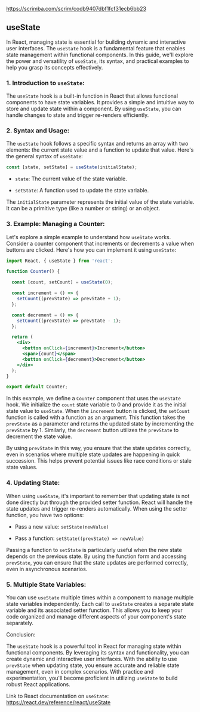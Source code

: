 https://scrimba.com/scrim/codb9407dbf1fcf31ecb6bb23

## useState

In React, managing state is essential for building dynamic and interactive user interfaces. The `useState` hook is a fundamental feature that enables state management within functional components. In this guide, we'll explore the power and versatility of `useState`, its syntax, and practical examples to help you grasp its concepts effectively.

### 1. Introduction to `useState`:

The `useState` hook is a built-in function in React that allows functional components to have state variables. It provides a simple and intuitive way to store and update state within a component. By using `useState`, you can handle changes to state and trigger re-renders efficiently.

### 2. Syntax and Usage:

The `useState` hook follows a specific syntax and returns an array with two elements: the current state value and a function to update that value. Here's the general syntax of `useState`:

```jsx
const [state, setState] = useState(initialState);
```

- `state`: The current value of the state variable.

- `setState`: A function used to update the state variable.

The `initialState` parameter represents the initial value of the state variable. It can be a primitive type (like a number or string) or an object.

### 3. Example: Managing a Counter:

Let's explore a simple example to understand how `useState` works. Consider a counter component that increments or decrements a value when buttons are clicked. Here's how you can implement it using `useState`:

```jsx
import React, { useState } from 'react';

function Counter() {

  const [count, setCount] = useState(0);

  const increment = () => {
    setCount((prevState) => prevState + 1);
  };

  const decrement = () => {
    setCount((prevState) => prevState - 1);
  };

  return (
    <div>
      <button onClick={increment}>Increment</button>
      <span>{count}</span>
      <button onClick={decrement}>Decrement</button>
    </div>
  );
}

export default Counter;
```

In this example, we define a `Counter` component that uses the `useState` hook. We initialize the `count` state variable to 0 and provide it as the initial state value to `useState`. When the `increment` button is clicked, the `setCount` function is called with a function as an argument. This function takes the `prevState` as a parameter and returns the updated state by incrementing the `prevState` by 1. Similarly, the `decrement` button utilizes the `prevState` to decrement the state value.

By using `prevState` in this way, you ensure that the state updates correctly, even in scenarios where multiple state updates are happening in quick succession. This helps prevent potential issues like race conditions or stale state values.

### 4. Updating State:

When using `useState`, it's important to remember that updating state is not done directly but through the provided setter function. React will handle the state updates and trigger re-renders automatically. When using the setter function, you have two options:

- Pass a new value: `setState(newValue)`

- Pass a function: `setState((prevState) => newValue)`

Passing a function to `setState` is particularly useful when the new state depends on the previous state. By using the function form and accessing `prevState`, you can ensure that the state updates are performed correctly, even in asynchronous scenarios.

### 5. Multiple State Variables:

You can use `useState` multiple times within a component to manage multiple state variables independently. Each call to `useState` creates a separate state variable and its associated setter function. This allows you to keep your code organized and manage different aspects of your component's state separately.

Conclusion:

The `useState` hook is a powerful tool in React for managing state within functional components. By leveraging its syntax and functionality, you can create dynamic and interactive user interfaces. With the ability to use `prevState` when updating state, you ensure accurate and reliable state management, even in complex scenarios. With practice and experimentation, you'll become proficient in utilizing `useState` to build robust React applications.

Link to React documentation on `useState`:  https://react.dev/reference/react/useState